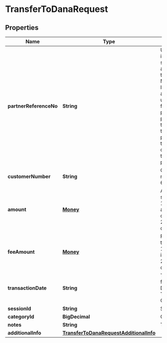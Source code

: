 

# TransferToDanaRequest


## Properties

| Name | Type | Description | Notes |
|------------ | ------------- | ------------- | -------------|
|**partnerReferenceNo** | **String** | Unique transaction identifier on partner system which assigned to each transaction<br> Notes:<br> If the partner receives a timeout or an unexpected response from DANA and partner expects to perform retry request to DANA, please use the partnerReferenceNo that is the same as the one used in the transaction request process before  |  |
|**customerNumber** | **String** | Customer account number, in format 628xxx |  [optional] |
|**amount** | [**Money**](Money.md) | Amount. Contains two sub-fields:<br> 1. Value: Transaction amount, including the cents<br> 2. Currency: Currency code based on ISO  |  |
|**feeAmount** | [**Money**](Money.md) | Fee amount. Contains two sub-fields:<br> 1. Value: Amount, including the cents<br> 2. Currency: Currency code based on ISO  |  |
|**transactionDate** | **String** | Transaction date, in format YYYY-MM-DDTHH:mm:ss+07:00. Time must be in GMT+7 (Jakarta time) |  [optional] |
|**sessionId** | **String** | Session identifier |  [optional] |
|**categoryId** | **BigDecimal** | Category identifier |  [optional] |
|**notes** | **String** | Transaction notes |  [optional] |
|**additionalInfo** | [**TransferToDanaRequestAdditionalInfo**](TransferToDanaRequestAdditionalInfo.md) |  |  |



